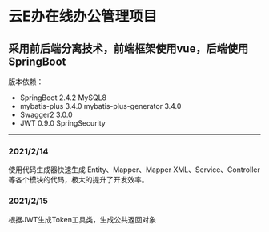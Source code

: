 # 云E办在线办公管理项目
## 采用前后端分离技术，前端框架使用vue，后端使用SpringBoot
版本依赖：
- SpringBoot 2.4.2 MySQL8 
- mybatis-plus 3.4.0 mybatis-plus-generator 3.4.0
- Swagger2  3.0.0 
- JWT 0.9.0 SpringSecurity
***
### 2021/2/14
使用代码生成器快速生成 Entity、Mapper、Mapper XML、Service、Controller 等各个模块的代码，极大的提升了开发效率。 

### 2021/2/15
根据JWT生成Token工具类，生成公共返回对象





